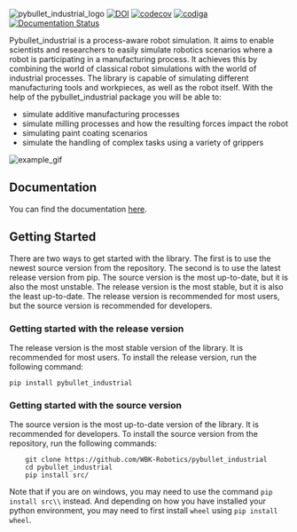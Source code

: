 
![pybullet_industrial_logo](docs/source/logo.png)
[![DOI](https://joss.theoj.org/papers/10.21105/joss.05174/status.svg)](https://doi.org/10.21105/joss.05174)
[![codecov](https://codecov.io/gh/WBK-Robotics/pybullet_industrial/branch/main/graph/badge.svg?token=CZ9HJY2PKN)](https://codecov.io/gh/WBK-Robotics/pybullet_industrial)
[![codiga](https://api.codiga.io/project/34121/score/svg)](https://app.codiga.io/project/34121/dashboard)
[![Documentation Status](https://readthedocs.org/projects/pybullet-industrial/badge/?version=latest)](https://pybullet-industrial.readthedocs.io/en/latest/?badge=latest)


Pybullet_industrial is a process-aware robot simulation.
It aims to enable scientists and researchers to easily simulate robotics scenarios where a robot is participating in a manufacturing process.
It achieves this by combining the world of classical robot simulations with the world of industrial processes.
The library is capable of simulating different manufacturing tools and workpieces, as well as the robot itself.
With the help of the pybullet_industrial package you will be able to:

- simulate additive manufacturing processes
- simulate milling processes and how the resulting forces impact the robot
- simulating paint coating scenarios
- simulate the handling of complex tasks using a variety of grippers

![example_gif](docs/source/images/intro_sim.gif)
## Documentation

You can find the documentation [here](https://pybullet-industrial.readthedocs.io/en/latest/).

## Getting Started

There are two ways to get started with the library. The first is to use the newest source version from the repository.
The second is to use the latest release version from pip. The source version is the most up-to-date, but it is also the most unstable.
The release version is the most stable, but it is also the least up-to-date.
The release version is recommended for most users, but the source version is recommended for developers.


### Getting started with the release version

The release version is the most stable version of the library. It is recommended for most users. To install the release version, run the following command:

```
pip install pybullet_industrial
```

### Getting started with the source version

The source version is the most up-to-date version of the library. It is recommended for developers. To install the source version from the repository, run the following commands:

```
    git clone https://github.com/WBK-Robotics/pybullet_industrial
    cd pybullet_industrial
    pip install src/
```

Note that if you are on windows, you may need to use the command `pip install src\\` instead.
And depending on how you have installed your python environment, you may need to first install `wheel` using `pip install wheel`.



